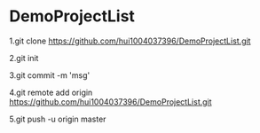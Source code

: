 # DemoProjectList

1.git clone https://github.com/hui1004037396/DemoProjectList.git

2.git init

3.git commit -m 'msg' 

4.git remote add origin https://github.com/hui1004037396/DemoProjectList.git

5.git push -u origin master
